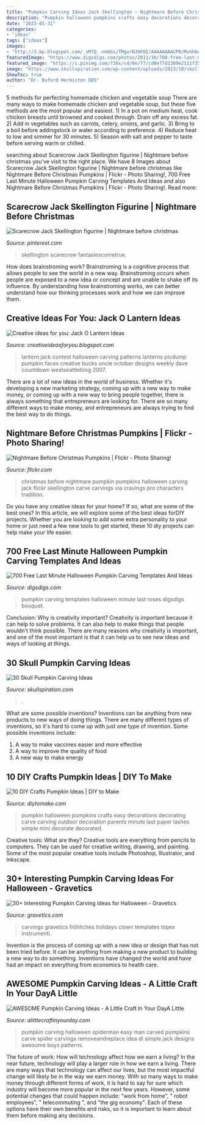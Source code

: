 ```yaml
---
title: "Pumpkin Carving Ideas Jack Skellington ~ Nightmare Before Christmas Pumpkins"
description: "Pumpkin halloween pumpkins crafts easy decorations decorating carve carving outdoor decoration parents minute last paper lashes simple mini decorate decorated"
date: "2023-01-31"
categories:
- "ideas"
tags: ["ideas"]
images:
- "http://3.bp.blogspot.com/_vM7Q_-nmbGs/TMgurNJHFOI/AAAAAAAACP0/Mvhh6ukejuE/s1600/jack-o-lantern1.jpg"
featuredImage: "https://www.digsdigs.com/photos/2011/10/700-free-last-minute-halloween-pumpkin-carving-templates-and-ideas-11.jpg"
featured_image: "https://i.pinimg.com/736x/cd/0e/77/cd0e77d1309e2111f3556fed885c6a58--halloween-pumpkins-halloween-.jpg"
image: "https://www.skullspiration.com/wp-content/uploads/2013/10/skullPumpkin.jpg"
ShowToc: true
author: "Dr. Buford Hermiston DDS"
---
```



5 methods for perfecting homemade chicken and vegetable soup
There are many ways to make homemade chicken and vegetable soup, but these five methods are the most popular and easiest. 1) In a pot on medium heat, cook chicken breasts until browned and cooked through. Drain off any excess fat. 2) Add in vegetables such as carrots, celery, onions, and garlic. 3) Bring to a boil before addingstock or water according to preference. 4) Reduce heat to low and simmer for 30 minutes. 5) Season with salt and pepper to taste before serving warm or chilled.

	

		
searching about Scarecrow Jack Skellington figurine | Nightmare before christmas you've visit to the right place. We have 8 Images about Scarecrow Jack Skellington figurine | Nightmare before christmas like Nightmare Before Christmas Pumpkins | Flickr - Photo Sharing!, 700 Free Last Minute Halloween Pumpkin Carving Templates And Ideas and also Nightmare Before Christmas Pumpkins | Flickr - Photo Sharing!. Read more:
		
    
## Scarecrow Jack Skellington Figurine | Nightmare Before Christmas

<img loading=lazy src="https://i.pinimg.com/736x/cd/0e/77/cd0e77d1309e2111f3556fed885c6a58--halloween-pumpkins-halloween-.jpg" onerror="this.onerror=null;this.src='https://tse3.mm.bing.net/th?id=OIP.I_4KoRLmsKu39XxFAVDIvgAAAA&amp;pid=15.1';" alt="Scarecrow Jack Skellington figurine | Nightmare before christmas">

_Source: pinterest.com_

>skellington scarecrow fantasiescometrue. 

	

How does brainstroming work?
Brainstroming is a cognitive process that allows people to see the world in a new way. Brainstroming occurs when people are exposed to a new idea or concept and are unable to shake off its influence. By understanding how brainstroming works, we can better understand how our thinking processes work and how we can improve them.

    
## Creative Ideas For You: Jack O Lantern Ideas

<img loading=lazy src="http://3.bp.blogspot.com/_vM7Q_-nmbGs/TMgurNJHFOI/AAAAAAAACP0/Mvhh6ukejuE/s1600/jack-o-lantern1.jpg" onerror="this.onerror=null;this.src='https://tse1.mm.bing.net/th?id=OIP.nQccwFFiQXeqauIKg2FrGgAAAA&amp;pid=15.1';" alt="Creative ideas for you: Jack O Lantern Ideas">

_Source: creativeideasforyou.blogspot.com_

>lantern jack contest halloween carving patterns lanterns picdump pumpkin faces creative bucks uncle october designs weekly dave countdown westseattleblog 2007. 

	

There are a lot of new ideas in the world of business. Whether it's developing a new marketing strategy, coming up with a new way to make money, or coming up with a new way to bring people together, there is always something that entrepreneurs are looking for. There are so many different ways to make money, and entrepreneurs are always trying to find the best way to do things.

    
## Nightmare Before Christmas Pumpkins | Flickr - Photo Sharing!

<img loading=lazy src="http://farm6.staticflickr.com/5047/5201702710_428432eacc_z.jpg" onerror="this.onerror=null;this.src='https://tse3.mm.bing.net/th?id=OIP.ipP__tzA8ZSMlZo910HEpwAAAA&amp;pid=15.1';" alt="Nightmare Before Christmas Pumpkins | Flickr - Photo Sharing!">

_Source: flickr.com_

>christmas before nightmare pumpkin pumpkins halloween carving jack flickr skellington carve carvings via cravings pro characters tradition. 

	

Do you have any creative ideas for your home? If so, what are some of the best ones? In this article, we will explore some of the best ideas forDIY projects. Whether you are looking to add some extra personality to your home or just need a few new tools to get started, these 10 diy projects can help make your life easier.

    
## 700 Free Last Minute Halloween Pumpkin Carving Templates And Ideas

<img loading=lazy src="https://www.digsdigs.com/photos/2011/10/700-free-last-minute-halloween-pumpkin-carving-templates-and-ideas-11.jpg" onerror="this.onerror=null;this.src='https://tse4.mm.bing.net/th?id=OIP.xKXre1cqqM0DvwKNjH2IvgHaLI&amp;pid=15.1';" alt="700 Free Last Minute Halloween Pumpkin Carving Templates And Ideas">

_Source: digsdigs.com_

>pumpkin carving templates halloween minute last roses digsdigs bouquet. 

	

Conclusion: Why is creativity important?
Creativity is important because it can help to solve problems. It can also help to make things that people wouldn't think possible. There are many reasons why creativity is important, and one of the most important is that it can help us to see new ideas and ways of looking at things.

    
## 30 Skull Pumpkin Carving Ideas

<img loading=lazy src="https://www.skullspiration.com/wp-content/uploads/2013/10/skullPumpkin.jpg" onerror="this.onerror=null;this.src='https://tse4.mm.bing.net/th?id=OIP.6idISXAPYQ2K5XpqvkqgJQHaJ4&amp;pid=15.1';" alt="30 Skull Pumpkin Carving Ideas">

_Source: skullspiration.com_

>. 

	

What are some possible inventions?
Inventions can be anything from new products to new ways of doing things. There are many different types of inventions, so it's hard to come up with just one type of invention. Some possible inventions include:
1. A way to make vaccines easier and more effective
2. A way to improve the quality of food
3. A new way to make energy

    
## 10 DIY Crafts Pumpkin Ideas | DIY To Make

<img loading=lazy src="http://www.diytomake.com/wp-content/uploads/2015/10/great-pumpkin-idea.jpg" onerror="this.onerror=null;this.src='https://tse3.mm.bing.net/th?id=OIP.gmHyUGRXuHid_P1EmLwTqAHaJ3&amp;pid=15.1';" alt="10 DIY Crafts Pumpkin Ideas | DIY to Make">

_Source: diytomake.com_

>pumpkin halloween pumpkins crafts easy decorations decorating carve carving outdoor decoration parents minute last paper lashes simple mini decorate decorated. 

	

Creative tools: What are they?
Creative tools are everything from pencils to computers. They can be used for creative writing, drawing, and painting. Some of the most popular creative tools include Photoshop, Illustrator, and Inkscape.

    
## 30+ Interesting Pumpkin Carving Ideas For Halloween - Gravetics

<img loading=lazy src="https://www.gravetics.com/wp-content/uploads/2017/07/Happy-Halloween-to-those-who-celebrate-it-Have-a-Safe-and-Fun-Night-and-4-those-followers-who-dont-celebrate-Have-a-Safe-night-as-while.jpg" onerror="this.onerror=null;this.src='https://tse2.mm.bing.net/th?id=OIP.L1m3fC1t_xhNsocS3QbL2gHaLI&amp;pid=15.1';" alt="30+ Interesting Pumpkin Carving Ideas for Halloween - Gravetics">

_Source: gravetics.com_

>carvings gravetics fröhliches holidays clown templates topex instrumenti. 

	

Invention is the process of coming up with a new idea or design that has not been tried before. It can be anything from making a new product to building a new way to do something. Inventions have changed the world and have had an impact on everything from economics to health care.

    
## AWESOME Pumpkin Carving Ideas - A Little Craft In Your DayA Little

<img loading=lazy src="http://www.alittlecraftinyourday.com/wp-content/uploads/2015/09/8dc13517a82612a15271c4bbf2b6c1e4.jpg" onerror="this.onerror=null;this.src='https://tse3.mm.bing.net/th?id=OIP.vP6zogUENhwGN99r4SBtWAHaJe&amp;pid=15.1';" alt="AWESOME Pumpkin Carving Ideas - A Little Craft In Your DayA Little">

_Source: alittlecraftinyourday.com_

>pumpkin carving halloween spiderman easy man carved pumpkins carve spider carvings removeandreplace idea di simple jack designs awesome boys patterns. 

	

The future of work: How will technology affect how we earn a living?
In the near future, technology will play a larger role in how we earn a living. There are many ways that technology can affect our lives, but the most impactful change will likely be in the way we earn money. With so many ways to make money through different forms of work, it is hard to say for sure which industry will become more popular in the next few years. However, some potential changes that could happen include: 
"work from home", " robot employees", " telecommuting ", and "the gig economy". Each of these options have their own benefits and risks, so it is important to learn about them before making any decisions.

